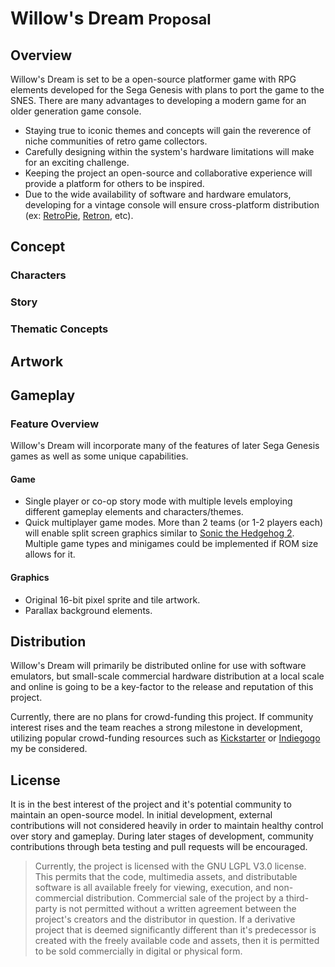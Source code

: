 # Willow's Dream <small>Proposal</small>

## Overview

Willow's Dream is set to be a open-source platformer game with RPG elements developed for the Sega Genesis with plans to port the game to the SNES. There are many advantages to developing a modern game for an older generation game console.

* Staying true to iconic themes and concepts will gain the reverence of niche communities of retro game collectors.
* Carefully designing within the system's hardware limitations will make for an exciting challenge.
* Keeping the project an open-source and collaborative experience will provide a platform for others to be inspired.
* Due to the wide availability of software and hardware emulators, developing for a vintage console will ensure cross-platform distribution (ex: [RetroPie](https://retropie.org.uk/), [Retron](https://hyperkin.com/Retron5/), etc).

## Concept

### Characters

### Story

### Thematic Concepts

## Artwork

## Gameplay

### Feature Overview

Willow's Dream will incorporate many of the features of later Sega Genesis games as well as some unique capabilities.

#### Game

* Single player or co-op story mode with multiple levels employing different gameplay elements and characters/themes.
* Quick multiplayer game modes. More than 2 teams (or 1-2 players each) will enable split screen graphics similar to [Sonic the Hedgehog 2](http://www.segabits.com/wp-content/uploads/2011/03/SEQSAT7.png). Multiple game types and minigames could be implemented if ROM size allows for it.

#### Graphics

* Original 16-bit pixel sprite and tile artwork.
* Parallax background elements.

## Distribution

Willow's Dream will primarily be distributed online for use with software emulators, but small-scale commercial hardware distribution at a local scale and online is going to be a key-factor to the release and reputation of this project.

Currently, there are no plans for crowd-funding this project. If community interest rises and the team reaches a strong milestone in development, utilizing popular crowd-funding resources such as [Kickstarter](https://www.kickstarter.com/) or [Indiegogo](https://www.indiegogo.com/) my be considered.

## License

It is in the best interest of the project and it's potential community to maintain an open-source model. In initial development, external contributions will not considered heavily in order to maintain healthy control over story and gameplay. During later stages of development, community contributions through beta testing and pull requests will be encouraged.

> Currently, the project is licensed with the GNU LGPL V3.0 license. This permits that the code, multimedia assets, and distributable software is all available freely for viewing, execution, and non-commercial distribution. Commercial sale of the project by a third-party is not permitted without a written agreement between the project's creators and the distributor in question. If a derivative project that is deemed significantly different than it's predecessor is created with the freely available code and assets, then it is permitted to be sold commercially in digital or physical form.
